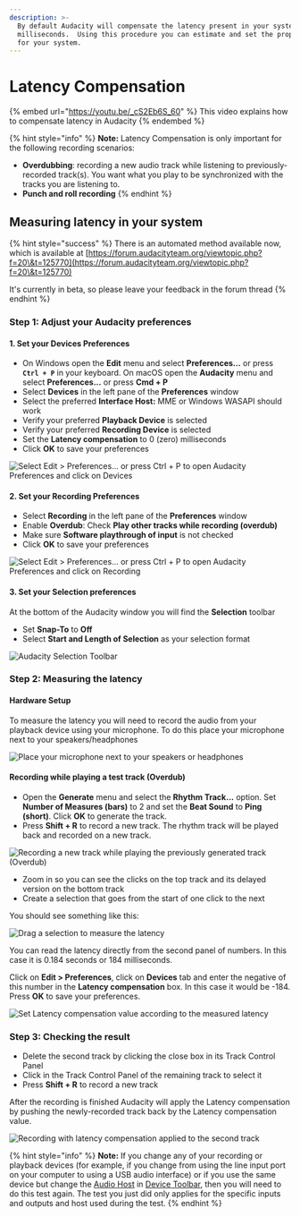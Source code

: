 ```yaml
---
description: >-
  By default Audacity will compensate the latency present in your system by 130
  milliseconds.  Using this procedure you can estimate and set the proper value
  for your system.
---
```


# Latency Compensation

{% embed url="https://youtu.be/_cS2Eb6S_60" %}
This video explains how to compensate latency in Audacity
{% endembed %}

{% hint style="info" %}
**Note:** Latency Compensation is only important for the following recording scenarios:

* **Overdubbing**: recording a new audio track while listening to previously-recorded track(s).  You want what you play to be synchronized with the tracks you are listening to.
* **Punch and roll recording**
{% endhint %}

## Measuring latency in your system

{% hint style="success" %}
There is an automated method available now, which is available at [https://forum.audacityteam.org/viewtopic.php?f=20\&t=125770](https://forum.audacityteam.org/viewtopic.php?f=20\&t=125770)

It's currently in beta, so please leave your feedback in the forum thread
{% endhint %}

### Step 1: Adjust your Audacity preferences

#### 1. Set your Devices Preferences

* On Windows open the **Edit** menu and select **Preferences...** or press **`Ctrl + P`** in your keyboard. On macOS open the **Audacity** menu and select **Preferences...** or press **Cmd + P**
* Select **Devices** in the left pane of the **Preferences** window
* Select the preferred **Interface Host:** MME or Windows WASAPI should work
* Verify your preferred **Playback Device** is selected
* Verify your preferred **Recording Device** is selected
* Set the **Latency compensation** to 0 (zero) milliseconds
* Click **OK** to save your preferences

![Select Edit > Preferences... or press Ctrl + P to open Audacity Preferences and click on Devices](<../.gitbook/assets/Preferences - Devices.png>)

#### 2. Set your Recording Preferences

* Select **Recording** in the left pane of the **Preferences** window
* Enable **Overdub**: Check **Play other tracks while recording (overdub)**
* Make sure **Software playthrough of input** is not checked
* Click **OK** to save your preferences

![Select Edit > Preferences... or press Ctrl + P to open Audacity Preferences and click on Recording](<../.gitbook/assets/Preferences - Recording.png>)

#### 3. Set your Selection preferences

At the bottom of the Audacity window you will find the **Selection** toolbar

* Set **Snap-To** to **Off**
* Select **Start and Length of Selection** as your selection format

![Audacity Selection Toolbar](<../.gitbook/assets/Selection toolbar.png>)

### Step 2: Measuring the latency

#### Hardware Setup

To measure the latency you will need to record the audio from your playback device using your microphone.  To do this place your microphone next to your speakers/headphones

![Place your microphone next to your speakers or headphones](../.gitbook/assets/abcd.jpg)

#### Recording while playing a test track (Overdub)

* Open the **Generate** menu and select the **Rhythm Track...** option.  Set **Number of Measures (bars)** to 2 and set the **Beat Sound** to **Ping (short)**.  Click **OK** to generate the track.
* Press **Shift + R** to record a new track. The rhythm track will be played back and recorded on a new track.

![Recording a new track while playing the previously generated track (Overdub)](<../.gitbook/assets/Rhythym Overdub.png>)

* Zoom in so you can see the clicks on the top track and its delayed version on the bottom track
* Create a selection that goes from the start of one click to the next

You should see something like this:

![Drag a selection to measure the latency](<../.gitbook/assets/Latency estimation - Length of Selection.png>)

You can read the latency directly from the second panel of numbers. In this case it is 0.184 seconds or 184 milliseconds.

Click on **Edit > Preferences**, click on **Devices** tab and enter the negative of this number in the **Latency compensation** box. In this case it would be -184.  Press **OK** to save your preferences.

![Set Latency compensation value according to the measured latency](<../.gitbook/assets/Latency compensation - Set value.png>)

### Step 3: Checking the result

* Delete the second track by clicking the close box in its Track Control Panel
* Click in the Track Control Panel of the remaining track to select it
* Press **Shift + R** to record a new track

After the recording is finished Audacity will apply the Latency compensation by pushing the newly-recorded track back by the Latency compensation value.

![Recording with latency compensation applied to the second track](<../.gitbook/assets/Overdub Rhythym - Latency compensation.png>)

{% hint style="info" %}
**Note:** If you change any of your recording or playback devices (for example, if you change from using the line input port on your computer to using a USB audio interface) or if you use the same device but change the [Audio Host](https://manual.audacityteam.org/man/device\_toolbar.html#host) in [Device Toolbar](https://manual.audacityteam.org/man/device\_toolbar.html), then you will need to do this test again. The test you just did only applies for the specific inputs and outputs and host used during the test.
{% endhint %}
